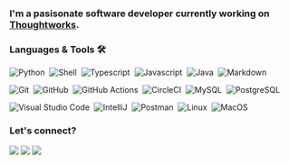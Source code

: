 <!-- ![Profile Views](http://estruyf-github.azurewebsites.net/api/VisitorHit?user=GuillaumeFalourd&repo=GuillaumeFalourd&countColorcountColor)

<h1><img src="https://emojis.slackmojis.com/emojis/images/1531849430/4246/blob-sunglasses.gif?1531849430" width="30"/> Hello World ! </h1> -->

### I'm a pasisonate software developer currently working on [Thoughtworks](https://www.thoughtworks.com/).

<!-- ![Snake animation](https://github.com/GuillaumeFalourd/GuillaumeFalourd/blob/output/github-contribution-grid-snake.svg) -->

### Languages & Tools 🛠

![Python](https://img.shields.io/badge/-Python-05122A?style=flat&logo=python)&nbsp;
![Shell](https://img.shields.io/badge/Shell-05122A?style=flat&logo=gnu-bash&logoColor=white)&nbsp;
![Typescript](https://img.shields.io/badge/-Typescript-05122A?style=flat&logo=typescript)&nbsp;
![Javascript](https://img.shields.io/badge/-Javascript-05122A?style=flat&logo=javascript)&nbsp;
![Java](https://img.shields.io/badge/-Java-05122A?style=flat&logo=Java&logoColor=white)&nbsp;
![Markdown](https://img.shields.io/badge/-Markdown-05122A?style=flat&logo=markdown)&nbsp;

<!-- ![Docker](https://img.shields.io/badge/-Docker-05122A?style=flat&logo=docker)&nbsp;
![Spring](https://img.shields.io/badge/-Spring-05122A?style=flat&logo=spring&logoColor=white)&nbsp;
![Jenkins](https://img.shields.io/badge/-Jenkins-05122A?style=flat&logo=jenkins&logoColor=white)&nbsp;
![Kafka](https://img.shields.io/badge/-Kafka-05122A?style=flat&logo=apache-kafka)&nbsp;
![Cucumber](https://img.shields.io/badge/-Cucumber-05122A?style=flat&logo=cucumber)&nbsp; -->

![Git](https://img.shields.io/badge/-Git-05122A?style=flat&logo=git)&nbsp;
![GitHub](https://img.shields.io/badge/-GitHub-05122A?style=flat&logo=github)&nbsp;
![GitHub Actions](https://img.shields.io/badge/GitHub%20Actions%20-05122A?style=flat&logo=github-actions&logoColor=white)&nbsp;
![CircleCI](https://img.shields.io/badge/CircleCI-05122A?style=flat&logo=circleci&logoColor=white)&nbsp;
![MySQL](https://img.shields.io/badge/-MySQL-05122A?style=flat&logo=mysql&logoColor=white)&nbsp;
![PostgreSQL](https://img.shields.io/badge/-PostgreSQL-05122A?style=flat&logo=postgresql)&nbsp;

![Visual Studio Code](https://img.shields.io/badge/-Visual%20Studio%20Code-05122A?style=flat&logo=visual-studio-code&logoColor=007ACC)&nbsp;
![IntelliJ](https://img.shields.io/badge/-IntelliJ-05122A?style=flat&logo=jetbrains)&nbsp;
![Postman](https://img.shields.io/badge/-Postman-05122A?style=flat&logo=postman)&nbsp;
![Linux](https://img.shields.io/badge/-Linux-05122A?style=flat&logo=linux&logoColor=white)&nbsp;
![MacOS](https://img.shields.io/badge/-MacOS-05122A?style=flat&logo=apple)&nbsp;

<!-- ### Analytics ⚙️
  
<p align="left">
  <img height="180em" src="https://github-readme-streak-stats.herokuapp.com/?user=GuillaumeFalourd" />
  <img height="180em" src="https://user-images.githubusercontent.com/22433243/121538215-faa36d80-c9da-11eb-9dce-0def2d07ff62.gif" />
</p>  
  
<p align="left">
<a href="https://github.com/GuillaumeFalourd">
  <img height="180em" src="https://github-readme-stats.vercel.app/api/?username=GuillaumeFalourd&count_private=true&show_icons=true"/>
  <img height="180em" src="https://github-readme-stats.vercel.app/api/top-langs/?username=GuillaumeFalourd&layout=compact&langs_count=8&hide=HCL"/>
</a>
</p>

<img width="100%" src="profile-summary-card-output/github/0-profile-details.svg" /> -->

<!-- <p align="left">
<a href="https://github.com/GuillaumeFalourd">
  <img height="180em" src="https://github-readme-streak-stats.herokuapp.com/?user=GuillaumeFalourd"/>
  <img height="180em" src="https://raw.githubusercontent.com/GuillaumeFalourd/GuillaumeFalourd/main/profile-summary-card-output/github/4-productive-time.svg"/>
</a>
</p> -->

<!-- <p align="center">
  <img width="36%" src="profile-summary-card-output/github/1-repos-per-language.svg" />
  <img width="36%" src="profile-summary-card-output/github/2-most-commit-language.svg" />
  <img width="24.3%" src="profile-summary-card-output/github/3-stats.svg" />
</p> -->

<!-- <img width="100%" src="https://github.com/GuillaumeFalourd/GuillaumeFalourd/blob/main/github-metrics.svg" /> -->
<!-- ![Metrics](https://github.com/GuillaumeFalourd/GuillaumeFalourd/blob/main/metrics.plugin.achievements.svg) -->

### Let's connect?

<p align="left">
<a href="https://www.linkedin.com/in/rita-nicole-bianchin-694179166/"><img src="https://img.shields.io/badge/-guillaumefalourd-0077B5?style=flat&logo=Linkedin&logoColor=white"/></a>
<a href="https://twitter.com/nicolebianchin"><img src="https://img.shields.io/badge/-@GuiFalourd-%231DA1F2?style=flat&logo=twitter&logoColor=white"/></a>
<a href="mailto:nicoledbianchin@gmail.com"><img src="https://img.shields.io/badge/-guillaume.falourd@gmail.com-D14836?style=flat&logo=Gmail&logoColor=white"/></a>
</p>

